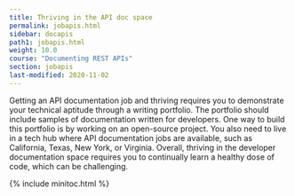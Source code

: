 ```yaml
---
title: Thriving in the API doc space
permalink: jobapis.html
sidebar: docapis
path1: jobapis.html
weight: 10.0
course: "Documenting REST APIs"
section: jobapis
last-modified: 2020-11-02
---
```


Getting an API documentation job and thriving requires you to demonstrate your technical aptitude through a writing portfolio. The portfolio should include samples of documentation written for developers. One way to build this portfolio is by working on an open-source project. You also need to live in a tech hub where API documentation jobs are available, such as California, Texas, New York, or Virginia. Overall, thriving in the developer documentation space requires you to continually learn a healthy dose of code, which can be challenging.

{% include minitoc.html %}
